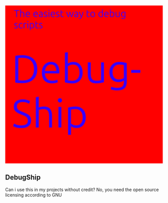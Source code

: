 ![Logo](https://raw.githubusercontent.com/electric-otter/Images/refs/heads/main/debugship.png)
## DebugShip
Can i use this in my projects without credit?
No, you need the open source licensing according to GNU
